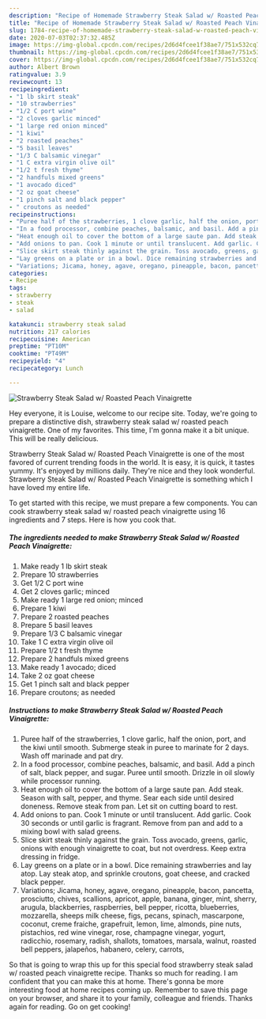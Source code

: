 ```yaml
---
description: "Recipe of Homemade Strawberry Steak Salad w/ Roasted Peach Vinaigrette"
title: "Recipe of Homemade Strawberry Steak Salad w/ Roasted Peach Vinaigrette"
slug: 1784-recipe-of-homemade-strawberry-steak-salad-w-roasted-peach-vinaigrette
date: 2020-07-03T02:37:32.485Z
image: https://img-global.cpcdn.com/recipes/2d6d4fcee1f38ae7/751x532cq70/strawberry-steak-salad-w-roasted-peach-vinaigrette-recipe-main-photo.jpg
thumbnail: https://img-global.cpcdn.com/recipes/2d6d4fcee1f38ae7/751x532cq70/strawberry-steak-salad-w-roasted-peach-vinaigrette-recipe-main-photo.jpg
cover: https://img-global.cpcdn.com/recipes/2d6d4fcee1f38ae7/751x532cq70/strawberry-steak-salad-w-roasted-peach-vinaigrette-recipe-main-photo.jpg
author: Albert Brown
ratingvalue: 3.9
reviewcount: 13
recipeingredient:
- "1 lb skirt steak"
- "10 strawberries"
- "1/2 C port wine"
- "2 cloves garlic minced"
- "1 large red onion minced"
- "1 kiwi"
- "2 roasted peaches"
- "5 basil leaves"
- "1/3 C balsamic vinegar"
- "1 C extra virgin olive oil"
- "1/2 t fresh thyme"
- "2 handfuls mixed greens"
- "1 avocado diced"
- "2 oz goat cheese"
- "1 pinch salt and black pepper"
- " croutons as needed"
recipeinstructions:
- "Puree half of the strawberries, 1 clove garlic, half the onion, port, and the kiwi until smooth. Submerge steak in puree to marinate for 2 days. Wash off marinade and pat dry."
- "In a food processor, combine peaches, balsamic, and basil. Add a pinch of salt, black pepper, and sugar. Puree until smooth. Drizzle in oil slowly while processor running."
- "Heat enough oil to cover the bottom of a large saute pan. Add steak. Season with salt, pepper, and thyme. Sear each side until desired doneness. Remove steak from pan. Let sit on cutting board to rest."
- "Add onions to pan. Cook 1 minute or until translucent. Add garlic. Cook 30 seconds or until garlic is fragrant. Remove from pan and add to a mixing bowl with salad greens."
- "Slice skirt steak thinly against the grain. Toss avocado, greens, garlic, onions with enough vinaigrette to coat, but not overdress. Keep extra dressing in fridge."
- "Lay greens on a plate or in a bowl. Dice remaining strawberries and lay atop. Lay steak atop, and sprinkle croutons, goat cheese, and cracked black pepper."
- "Variations; Jicama, honey, agave, oregano, pineapple, bacon, pancetta, prosciutto, chives, scallions, apricot, apple, banana, ginger, mint, sherry, arugula, blackberries, raspberries, bell pepper, ricotta, blueberries, mozzarella, sheeps milk cheese, figs, pecans, spinach, mascarpone, coconut, creme fraiche, grapefruit, lemon, lime, almonds, pine nuts, pistachios, red wine vinegar, rose, champagne vinegar, yogurt,  radicchio, rosemary, radish, shallots, tomatoes, marsala, walnut, roasted bell peppers, jalapeños, habanero, celery, carrots,"
categories:
- Recipe
tags:
- strawberry
- steak
- salad

katakunci: strawberry steak salad 
nutrition: 217 calories
recipecuisine: American
preptime: "PT10M"
cooktime: "PT49M"
recipeyield: "4"
recipecategory: Lunch

---
```



![Strawberry Steak Salad w/ Roasted Peach Vinaigrette](https://img-global.cpcdn.com/recipes/2d6d4fcee1f38ae7/751x532cq70/strawberry-steak-salad-w-roasted-peach-vinaigrette-recipe-main-photo.jpg)

Hey everyone, it is Louise, welcome to our recipe site. Today, we're going to prepare a distinctive dish, strawberry steak salad w/ roasted peach vinaigrette. One of my favorites. This time, I'm gonna make it a bit unique. This will be really delicious.

Strawberry Steak Salad w/ Roasted Peach Vinaigrette is one of the most favored of current trending foods in the world. It is easy, it is quick, it tastes yummy. It's enjoyed by millions daily. They're nice and they look wonderful. Strawberry Steak Salad w/ Roasted Peach Vinaigrette is something which I have loved my entire life.




To get started with this recipe, we must prepare a few components. You can cook strawberry steak salad w/ roasted peach vinaigrette using 16 ingredients and 7 steps. Here is how you cook that.

<!--inarticleads1-->

##### The ingredients needed to make Strawberry Steak Salad w/ Roasted Peach Vinaigrette:

1. Make ready 1 lb skirt steak
1. Prepare 10 strawberries
1. Get 1/2 C port wine
1. Get 2 cloves garlic; minced
1. Make ready 1 large red onion; minced
1. Prepare 1 kiwi
1. Prepare 2 roasted peaches
1. Prepare 5 basil leaves
1. Prepare 1/3 C balsamic vinegar
1. Take 1 C extra virgin olive oil
1. Prepare 1/2 t fresh thyme
1. Prepare 2 handfuls mixed greens
1. Make ready 1 avocado; diced
1. Take 2 oz goat cheese
1. Get 1 pinch salt and black pepper
1. Prepare  croutons; as needed




<!--inarticleads2-->

##### Instructions to make Strawberry Steak Salad w/ Roasted Peach Vinaigrette:

1. Puree half of the strawberries, 1 clove garlic, half the onion, port, and the kiwi until smooth. Submerge steak in puree to marinate for 2 days. Wash off marinade and pat dry.
1. In a food processor, combine peaches, balsamic, and basil. Add a pinch of salt, black pepper, and sugar. Puree until smooth. Drizzle in oil slowly while processor running.
1. Heat enough oil to cover the bottom of a large saute pan. Add steak. Season with salt, pepper, and thyme. Sear each side until desired doneness. Remove steak from pan. Let sit on cutting board to rest.
1. Add onions to pan. Cook 1 minute or until translucent. Add garlic. Cook 30 seconds or until garlic is fragrant. Remove from pan and add to a mixing bowl with salad greens.
1. Slice skirt steak thinly against the grain. Toss avocado, greens, garlic, onions with enough vinaigrette to coat, but not overdress. Keep extra dressing in fridge.
1. Lay greens on a plate or in a bowl. Dice remaining strawberries and lay atop. Lay steak atop, and sprinkle croutons, goat cheese, and cracked black pepper.
1. Variations; Jicama, honey, agave, oregano, pineapple, bacon, pancetta, prosciutto, chives, scallions, apricot, apple, banana, ginger, mint, sherry, arugula, blackberries, raspberries, bell pepper, ricotta, blueberries, mozzarella, sheeps milk cheese, figs, pecans, spinach, mascarpone, coconut, creme fraiche, grapefruit, lemon, lime, almonds, pine nuts, pistachios, red wine vinegar, rose, champagne vinegar, yogurt,  radicchio, rosemary, radish, shallots, tomatoes, marsala, walnut, roasted bell peppers, jalapeños, habanero, celery, carrots,




So that is going to wrap this up for this special food strawberry steak salad w/ roasted peach vinaigrette recipe. Thanks so much for reading. I am confident that you can make this at home. There's gonna be more interesting food at home recipes coming up. Remember to save this page on your browser, and share it to your family, colleague and friends. Thanks again for reading. Go on get cooking!
